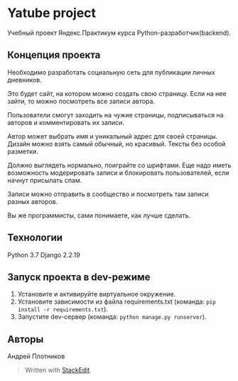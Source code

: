 # Yatube project

Учебный проект Яндекс.Практикум курса Python-разработчик(backend).

## Концепция проекта

Необходимо разработать социальную сеть для публикации личных дневников.

Это будет сайт, на котором можно создать свою страницу. Если на нее зайти, то можно посмотреть все записи автора.

Пользователи смогут заходить на чужие страницы, подписываться на авторов и комментировать их записи.

Автор может выбрать имя и уникальный адрес для своей страницы. Дизайн можно взять самый обычный, но красивый. Тексты без особой разметки.

Должно выглядеть нормально, поиграйте со шрифтами. Еще надо иметь возможность модерировать записи и блокировать пользователей, если начнут присылать спам.

Записи можно отправить в сообщество и посмотреть там записи разных авторов.

Вы же программисты, сами понимаете, как лучше сделать.

## Технологии

Python 3.7
Django 2.2.19

## Запуск проекта в dev-режиме

 1. Установите и активируйте виртуальное окружение.
 2. Установите зависимости из файла requirements.txt (команда: `pip install -r requirements.txt`).
 3. Запустите dev-сервер (команда: `python manage.py runserver`).

## Авторы

 Андрей Плотников

> Written with [StackEdit](https://stackedit.io/).
